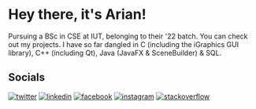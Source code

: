 <h1>Hey there, it's Arian!</h1>
<p>Pursuing a BSc in CSE at IUT, belonging to their '22 batch. You can check out my projects. I have so far dangled in C (including the iGraphics GUI library), C++ (including Qt), Java (JavaFX & SceneBuilder) & SQL.</p>
<h2>Socials</h2>
<p><a target="_blank" href="https://twitter.com/Arian_MS2A" style="display: inline-block;"><img src="https://img.shields.io/badge/twitter-x?style=for-the-badge&logo=x&logoColor=white&color=%230f1419" alt="twitter" /></a>
<a target="_blank" href="https://www.linkedin.com/in/mubtasim-sajid-ahmed-arian" style="display: inline-block;"><img src="https://img.shields.io/badge/linkedin-logo?style=for-the-badge&logo=linkedin&logoColor=white&color=%230a77b6" alt="linkedin" /></a>
<a target="_blank" href="https://www.facebook.com/mubtasimsajidahmed.arian" style="display: inline-block;"><img src="https://img.shields.io/badge/facebook-logo?style=for-the-badge&logo=facebook&logoColor=white&color=%230866ff" alt="facebook" /></a>
<a target="_blank" href="https://www.instagram.com/mubtasimsajidahmed_arian" style="display: inline-block;"><img src="https://img.shields.io/badge/instagram-logo?style=for-the-badge&logo=instagram&logoColor=white&color=%23F35369" alt="instagram" /></a>
<a target="_blank" href="https://stackoverflow.com/users/mubtasim-sajid-ahmed-arian" style="display: inline-block;"><img src="https://img.shields.io/badge/stackoverflow-logo?style=for-the-badge&logo=stackoverflow&logoColor=white&color=%23cc0000" alt="stackoverflow" /></a></p>
